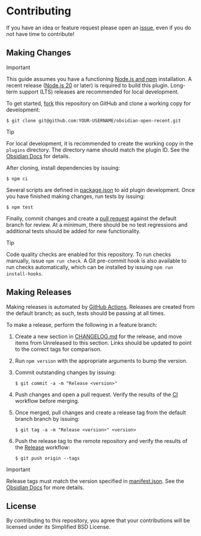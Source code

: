 # Contributing

If you have an idea or feature request please open an [issue][1], even if you do
not have time to contribute!

## Making Changes

> [!IMPORTANT]
> This guide assumes you have a functioning [Node.js and npm][2] installation. A
> recent release ([Node.js 20][3] or later) is required to build this plugin.
> Long-term support (LTS) releases are recommended for local development.

To get started, [fork][4] this repository on GitHub and clone a working copy for
development:

```
$ git clone git@github.com:YOUR-USERNAME/obsidian-open-recent.git
```

> [!TIP]
> For local development, it is recommended to create the working copy in the
> `plugins` directory. The directory name should match the plugin ID. See the
> [Obsidian Docs][5] for details.

After cloning, install dependencies by issuing:

```
$ npm ci
```

Several scripts are defined in [package.json][6] to aid plugin development. Once
you have finished making changes, run tests by issuing:

```
$ npm test
```

Finally, commit changes and create a [pull request][8] against the default
branch for review. At a minimum, there should be no test regressions and
additional tests should be added for new functionality.

> [!TIP]
> Code quality checks are enabled for this repository. To run checks manually,
> issue `npm run check`. A Git pre-commit hook is also available to run checks
> automatically, which can be installed by issuing `npm run install-hooks`.

## Making Releases

Making releases is automated by [GitHub Actions][9]. Releases are created from
the default branch; as such, tests should be passing at all times.

To make a release, perform the following in a feature branch:

1. Create a new section in [CHANGELOG.md][7] for the release, and move items
   from Unreleased to this section. Links should be updated to point to the
   correct tags for comparison.

2. Run `npm version` with the appropriate arguments to bump the version.

3. Commit outstanding changes by issuing:

   ```
   $ git commit -a -m "Release <version>"
   ```

4. Push changes and open a pull request. Verify the results of the [CI][10]
   workflow before merging.

5. Once merged, pull changes and create a release tag from the default branch
   branch by issuing:

   ```
   $ git tag -a -m "Release <version>" <version>
   ```

6. Push the release tag to the remote repository and verify the results of the
   [Release][11] workflow:

   ```
   $ git push origin --tags
   ```

> [!IMPORTANT]
> Release tags must match the version specified in [manifest.json][12]. See the
> [Obsidian Docs][13] for more details.

## License

By contributing to this repository, you agree that your contributions will be
licensed under its Simplified BSD License.

[1]: https://github.com/sstallion/obsidian-open-recent/issues
[2]: https://docs.npmjs.com/downloading-and-installing-node-js-and-npm
[3]: https://nodejs.org/en/about/previous-releases
[4]: https://docs.github.com/en/github/getting-started-with-github/fork-a-repo
[5]: https://docs.obsidian.md/Reference/Manifest
[6]: https://github.com/sstallion/obsidian-open-recent/blob/master/package.json
[7]: https://github.com/sstallion/obsidian-open-recent/blob/master/CHANGELOG.md
[8]: https://docs.github.com/en/github/collaborating-with-issues-and-pull-requests/creating-a-pull-request
[9]: https://docs.github.com/en/actions
[10]: https://github.com/sstallion/obsidian-open-recent/actions/workflows/ci.yml
[11]: https://github.com/sstallion/obsidian-open-recent/actions/workflows/release.yml
[12]: https://github.com/sstallion/obsidian-open-recent/blob/master/manifest.json
[13]: https://docs.obsidian.md/Plugins/Releasing/Submit+your+plugin#Step%202%20Create%20a%20release
